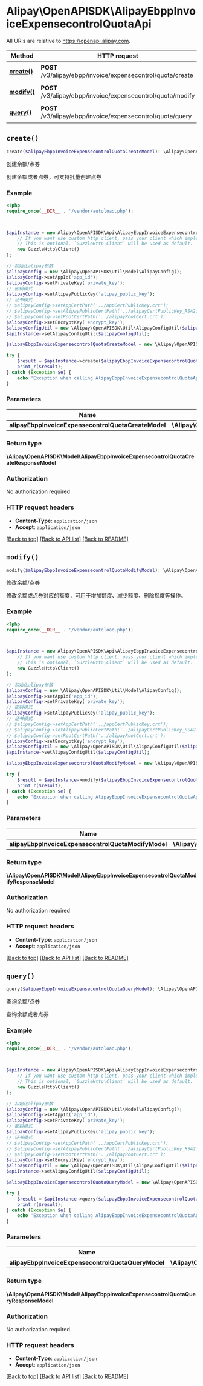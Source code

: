 # Alipay\OpenAPISDK\AlipayEbppInvoiceExpensecontrolQuotaApi

All URIs are relative to https://openapi.alipay.com.

Method | HTTP request | Description
------------- | ------------- | -------------
[**create()**](AlipayEbppInvoiceExpensecontrolQuotaApi.md#create) | **POST** /v3/alipay/ebpp/invoice/expensecontrol/quota/create | 创建余额/点券
[**modify()**](AlipayEbppInvoiceExpensecontrolQuotaApi.md#modify) | **POST** /v3/alipay/ebpp/invoice/expensecontrol/quota/modify | 修改余额/点券
[**query()**](AlipayEbppInvoiceExpensecontrolQuotaApi.md#query) | **POST** /v3/alipay/ebpp/invoice/expensecontrol/quota/query | 查询余额/点券


## `create()`

```php
create($alipayEbppInvoiceExpensecontrolQuotaCreateModel): \Alipay\OpenAPISDK\Model\AlipayEbppInvoiceExpensecontrolQuotaCreateResponseModel
```

创建余额/点券

创建余额或者点券，可支持批量创建点券

### Example

```php
<?php
require_once(__DIR__ . '/vendor/autoload.php');



$apiInstance = new Alipay\OpenAPISDK\Api\AlipayEbppInvoiceExpensecontrolQuotaApi(
    // If you want use custom http client, pass your client which implements `GuzzleHttp\ClientInterface`.
    // This is optional, `GuzzleHttp\Client` will be used as default.
    new GuzzleHttp\Client()
);

// 初始化alipay参数
$alipayConfig = new \Alipay\OpenAPISDK\Util\Model\AlipayConfig();
$alipayConfig->setAppId('app_id');
$alipayConfig->setPrivateKey('private_key');
// 密钥模式
$alipayConfig->setAlipayPublicKey('alipay_public_key');
// 证书模式
// $alipayConfig->setAppCertPath('../appCertPublicKey.crt');
// $alipayConfig->setAlipayPublicCertPath('../alipayCertPublicKey_RSA2.crt');
// $alipayConfig->setRootCertPath('../alipayRootCert.crt');
$alipayConfig->setEncryptKey('encrypt_key');
$alipayConfigUtil = new \Alipay\OpenAPISDK\Util\AlipayConfigUtil($alipayConfig);
$apiInstance->setAlipayConfigUtil($alipayConfigUtil);

$alipayEbppInvoiceExpensecontrolQuotaCreateModel = new \Alipay\OpenAPISDK\Model\AlipayEbppInvoiceExpensecontrolQuotaCreateModel(); // \Alipay\OpenAPISDK\Model\AlipayEbppInvoiceExpensecontrolQuotaCreateModel

try {
    $result = $apiInstance->create($alipayEbppInvoiceExpensecontrolQuotaCreateModel);
    print_r($result);
} catch (Exception $e) {
    echo 'Exception when calling AlipayEbppInvoiceExpensecontrolQuotaApi->create: ', $e->getMessage(), PHP_EOL;
}
```

### Parameters

Name | Type | Description  | Notes
------------- | ------------- | ------------- | -------------
 **alipayEbppInvoiceExpensecontrolQuotaCreateModel** | **\Alipay\OpenAPISDK\Model\AlipayEbppInvoiceExpensecontrolQuotaCreateModel**|  | [optional]

### Return type

**\Alipay\OpenAPISDK\Model\AlipayEbppInvoiceExpensecontrolQuotaCreateResponseModel**

### Authorization

No authorization required

### HTTP request headers

- **Content-Type**: `application/json`
- **Accept**: `application/json`

[[Back to top]](#) [[Back to API list]](../../README.md#api-endpoints)
[[Back to README]](../../README.md)

## `modify()`

```php
modify($alipayEbppInvoiceExpensecontrolQuotaModifyModel): \Alipay\OpenAPISDK\Model\AlipayEbppInvoiceExpensecontrolQuotaModifyResponseModel
```

修改余额/点券

修改余额或点券对应的额度，可用于增加额度、减少额度、删除额度等操作。

### Example

```php
<?php
require_once(__DIR__ . '/vendor/autoload.php');



$apiInstance = new Alipay\OpenAPISDK\Api\AlipayEbppInvoiceExpensecontrolQuotaApi(
    // If you want use custom http client, pass your client which implements `GuzzleHttp\ClientInterface`.
    // This is optional, `GuzzleHttp\Client` will be used as default.
    new GuzzleHttp\Client()
);

// 初始化alipay参数
$alipayConfig = new \Alipay\OpenAPISDK\Util\Model\AlipayConfig();
$alipayConfig->setAppId('app_id');
$alipayConfig->setPrivateKey('private_key');
// 密钥模式
$alipayConfig->setAlipayPublicKey('alipay_public_key');
// 证书模式
// $alipayConfig->setAppCertPath('../appCertPublicKey.crt');
// $alipayConfig->setAlipayPublicCertPath('../alipayCertPublicKey_RSA2.crt');
// $alipayConfig->setRootCertPath('../alipayRootCert.crt');
$alipayConfig->setEncryptKey('encrypt_key');
$alipayConfigUtil = new \Alipay\OpenAPISDK\Util\AlipayConfigUtil($alipayConfig);
$apiInstance->setAlipayConfigUtil($alipayConfigUtil);

$alipayEbppInvoiceExpensecontrolQuotaModifyModel = new \Alipay\OpenAPISDK\Model\AlipayEbppInvoiceExpensecontrolQuotaModifyModel(); // \Alipay\OpenAPISDK\Model\AlipayEbppInvoiceExpensecontrolQuotaModifyModel

try {
    $result = $apiInstance->modify($alipayEbppInvoiceExpensecontrolQuotaModifyModel);
    print_r($result);
} catch (Exception $e) {
    echo 'Exception when calling AlipayEbppInvoiceExpensecontrolQuotaApi->modify: ', $e->getMessage(), PHP_EOL;
}
```

### Parameters

Name | Type | Description  | Notes
------------- | ------------- | ------------- | -------------
 **alipayEbppInvoiceExpensecontrolQuotaModifyModel** | **\Alipay\OpenAPISDK\Model\AlipayEbppInvoiceExpensecontrolQuotaModifyModel**|  | [optional]

### Return type

**\Alipay\OpenAPISDK\Model\AlipayEbppInvoiceExpensecontrolQuotaModifyResponseModel**

### Authorization

No authorization required

### HTTP request headers

- **Content-Type**: `application/json`
- **Accept**: `application/json`

[[Back to top]](#) [[Back to API list]](../../README.md#api-endpoints)
[[Back to README]](../../README.md)

## `query()`

```php
query($alipayEbppInvoiceExpensecontrolQuotaQueryModel): \Alipay\OpenAPISDK\Model\AlipayEbppInvoiceExpensecontrolQuotaQueryResponseModel
```

查询余额/点券

查询余额或者点券

### Example

```php
<?php
require_once(__DIR__ . '/vendor/autoload.php');



$apiInstance = new Alipay\OpenAPISDK\Api\AlipayEbppInvoiceExpensecontrolQuotaApi(
    // If you want use custom http client, pass your client which implements `GuzzleHttp\ClientInterface`.
    // This is optional, `GuzzleHttp\Client` will be used as default.
    new GuzzleHttp\Client()
);

// 初始化alipay参数
$alipayConfig = new \Alipay\OpenAPISDK\Util\Model\AlipayConfig();
$alipayConfig->setAppId('app_id');
$alipayConfig->setPrivateKey('private_key');
// 密钥模式
$alipayConfig->setAlipayPublicKey('alipay_public_key');
// 证书模式
// $alipayConfig->setAppCertPath('../appCertPublicKey.crt');
// $alipayConfig->setAlipayPublicCertPath('../alipayCertPublicKey_RSA2.crt');
// $alipayConfig->setRootCertPath('../alipayRootCert.crt');
$alipayConfig->setEncryptKey('encrypt_key');
$alipayConfigUtil = new \Alipay\OpenAPISDK\Util\AlipayConfigUtil($alipayConfig);
$apiInstance->setAlipayConfigUtil($alipayConfigUtil);

$alipayEbppInvoiceExpensecontrolQuotaQueryModel = new \Alipay\OpenAPISDK\Model\AlipayEbppInvoiceExpensecontrolQuotaQueryModel(); // \Alipay\OpenAPISDK\Model\AlipayEbppInvoiceExpensecontrolQuotaQueryModel

try {
    $result = $apiInstance->query($alipayEbppInvoiceExpensecontrolQuotaQueryModel);
    print_r($result);
} catch (Exception $e) {
    echo 'Exception when calling AlipayEbppInvoiceExpensecontrolQuotaApi->query: ', $e->getMessage(), PHP_EOL;
}
```

### Parameters

Name | Type | Description  | Notes
------------- | ------------- | ------------- | -------------
 **alipayEbppInvoiceExpensecontrolQuotaQueryModel** | **\Alipay\OpenAPISDK\Model\AlipayEbppInvoiceExpensecontrolQuotaQueryModel**|  | [optional]

### Return type

**\Alipay\OpenAPISDK\Model\AlipayEbppInvoiceExpensecontrolQuotaQueryResponseModel**

### Authorization

No authorization required

### HTTP request headers

- **Content-Type**: `application/json`
- **Accept**: `application/json`

[[Back to top]](#) [[Back to API list]](../../README.md#api-endpoints)
[[Back to README]](../../README.md)
